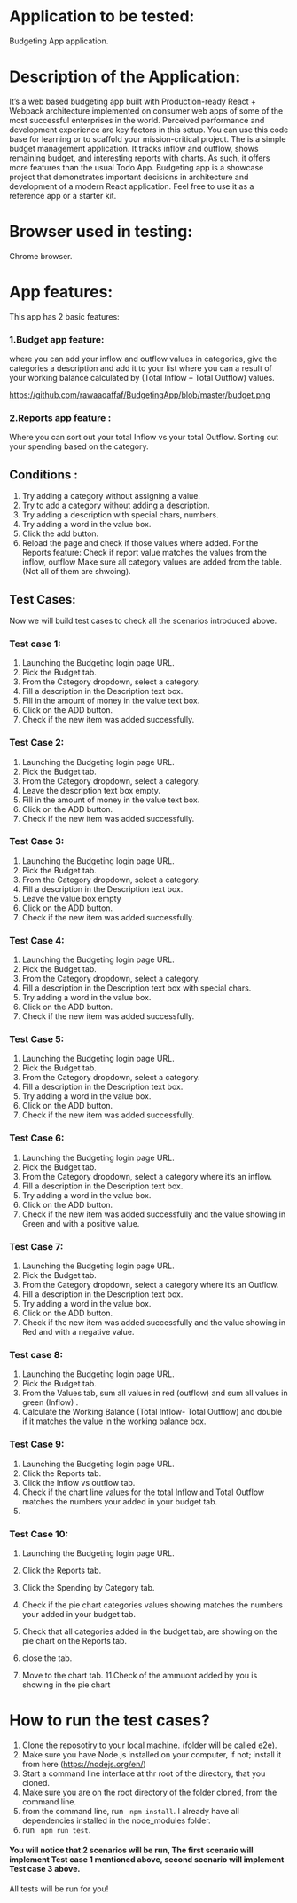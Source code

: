 # Application to be tested:
Budgeting App application.

# Description of the Application:
It’s a web based budgeting app built with Production-ready React + Webpack architecture implemented on consumer web apps of some of the most successful enterprises in the world. Perceived performance and development experience are key factors in this setup. You can use this code base for learning or to scaffold your mission-critical project.
The is a simple budget management application. It tracks inflow and outflow, shows remaining budget, and interesting reports with charts. As such, it offers more features than the usual Todo App.
Budgeting app is a showcase project that demonstrates important decisions in architecture and development of a modern React application.
Feel free to use it as a reference app or a starter kit.

# Browser used in testing:
Chrome browser.

# App features: 

This app has 2 basic features:
### 1.Budget app feature:
where you can add your inflow and outflow values in categories, give the categories a description and add it to your list where you can a result of your working balance  calculated by (Total Inflow – Total Outflow) values.

https://github.com/rawaaqaffaf/BudgetingApp/blob/master/budget.png 

### 2.Reports app feature : 
Where you can sort out your total Inflow vs your total Outflow.
Sorting out your spending based on the category.

## Conditions :
1. Try adding a category without assigning a value.
2. Try to add a category without adding a description.
3. Try adding a description with special chars, numbers.
4. Try adding a word in the value box.
5. Click the add button.
6. Reload the page and check if those values where added.
For the Reports feature:
Check if report value matches the values from the inflow, outflow
Make sure all category values are added from the table. (Not all of them are shwoing).

## Test Cases:
Now we will build test cases to check all the scenarios introduced above. 

### Test case 1: 
1. Launching the Budgeting login page URL.
2. Pick the Budget tab.
3. From the Category dropdown, select a category.
4. Fill a description in the Description text box.
5. Fill in the amount of money in the value text box.
6. Click on the ADD button.
7. Check if the new item was added successfully.

### Test Case 2: 
1. Launching the Budgeting login page URL.
2. Pick the Budget tab.
3. From the Category dropdown, select a category.
4. Leave the description text box empty.
5. Fill in the amount of money in the value text box.
6. Click on the ADD button.
7. Check if the new item was added successfully.

### Test Case 3:
1. Launching the Budgeting login page URL.
2. Pick the Budget tab.
3. From the Category dropdown, select a category.
4. Fill a description in the Description text box.
5. Leave the value box empty
6. Click on the ADD button.
7. Check if the new item was added successfully.

### Test Case 4:
1. Launching the Budgeting login page URL.
2. Pick the Budget tab.
3. From the Category dropdown, select a category.
4. Fill a description in the Description text box with special chars.
5. Try adding a word in the value box.
6. Click on the ADD button.
7. Check if the new item was added successfully.

### Test Case 5:
1. Launching the Budgeting login page URL.
2. Pick the Budget tab.
3. From the Category dropdown, select a category.
4. Fill a description in the Description text box.
5. Try adding a word in the value box.
6. Click on the ADD button.
7. Check if the new item was added successfully.

### Test Case 6:
1. Launching the Budgeting login page URL.
2. Pick the Budget tab.
3. From the Category dropdown, select a category where it’s an inflow.
4. Fill a description in the Description text box.
5. Try adding a word in the value box.
6. Click on the ADD button.
7. Check if the new item was added successfully and the value showing in Green and with a positive value.

### Test Case 7: 
1. Launching the Budgeting login page URL.
2. Pick the Budget tab.
3. From the Category dropdown, select a category where it’s an Outflow.
4. Fill a description in the Description text box.
5. Try adding a word in the value box.
6. Click on the ADD button.
7. Check if the new item was added successfully and the value showing in Red and with a negative value.

### Test case 8: 
1. Launching the Budgeting login page URL.
2. Pick the Budget tab.
3. From the Values tab, sum all values in red (outflow) and sum all values in green (Inflow) .
4. Calculate the Working Balance (Total Inflow- Total Outflow) and double if it matches the value in the working balance box.

### Test Case 9:
1. Launching the Budgeting login page URL.
2. Click the Reports tab.
3. Click the Inflow vs outflow tab.
4. Check if the chart line values for the total Inflow and Total Outflow matches the numbers your added in your budget tab.
5. 

### Test Case 10:
1. Launching the Budgeting login page URL.
2. Click the Reports tab.
3. Click the Spending by Category tab.
4. Check if the pie chart categories values showing matches the numbers your added in your budget tab.
5. Check that all categories added in the budget tab, are showing on the pie chart on the Reports tab.


9. close the tab.
10. Move to the chart tab.
11.Check of the ammuont added by you is showing in the pie chart

 
 # How to run the test cases?
 1. Clone the reposotiry to your local machine. (folder will be called e2e).
 2. Make sure you have Node.js installed on your computer, if not;  install it from here (https://nodejs.org/en/)
 3. Start a command line interface at thr root of the directory, that you cloned.
 4. Make sure you are on the root directory of the folder cloned, from the command line. 
 5. from the command line, run ``` npm install```. I already have all dependencies installed in the node_modules folder.
 6. run ``` npm run test```.
 
 #### You will notice that 2 scenarios will be run, The first scenario will implement Test case 1 mentioned above, second scenario will implement Test case 3 above.
 

 
 All tests will be run for you!

